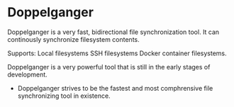 # Doppelganger

Doppelganger is a very fast, bidirectional file synchronization tool. It
can continously synchronize filesystem contents.

Supports:
Local filesystems
SSH filesystems
Docker container filesystems.

Doppelganger is a very powerful tool that is still in the early stages of development.
- Doppelganger strives to be the fastest and most comphrensive file synchronizing tool in existence.
